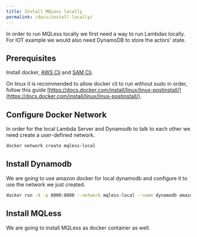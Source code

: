 ```yaml
---
title: Install MQLess locally
permalink: /docs/install-locally/
---
```


In order to run MQLess locally we first need a way to run Lambdas locally. 
For IOT example we would also need DynamoDB to store the actors' state.

## Prerequisites
Install docker, [AWS Cli](https://aws.amazon.com/cli/) and [SAM Cli](https://docs.aws.amazon.com/serverless-application-model/latest/developerguide/serverless-sam-cli-install.html).

On linux it is recommended to allow docker cli to run without sudo in order, follow this guide [https://docs.docker.com/install/linux/linux-postinstall/](https://docs.docker.com/install/linux/linux-postinstall/).

## Configure Docker Network

In order for the local Lambda Server and Dynamodb to talk to each other we need create a user-defined network.

```bash
docker network create mqless-local
```

## Install Dynamodb

We are going to use amazon docker for local dynamodb and configure it to use the network we just created.

```bash
docker run -d -p 8000:8000 --network mqless-local --name dynamodb amazon/dynamodb-local
```

## Install MQLess

We are going to install MQLess as docker container as well.



